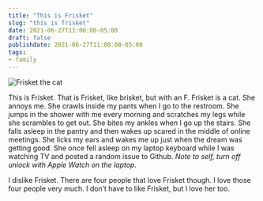 ```yaml
---
title: "This is Frisket"
slug: "this is frisket"
date: 2021-06-27T11:00:00-05:00
draft: false
publishdate: 2021-06-27T11:00:00-05:00
tags:
- family
---
```


![Frisket the cat](/img/frisket.jpg)

This is Frisket. That is Frisket, like brisket, but with an F. Frisket is a cat. She annoys me. She crawls inside my pants when I go to the restroom. She jumps in the shower with me every morning and scratches my legs while she scrambles to get out. She bites my ankles when I go up the stairs. She falls asleep in the pantry and then wakes up scared in the middle of online meetings. She licks my ears and wakes me up just when the dream was getting good. She once fell asleep on my laptop keyboard while I was watching TV and posted a random issue to Github. *Note to self, turn off unlock with Apple Watch on the laptop.* 

I dislike Frisket. There are four people that love Frisket though. I love those four people very much. I don’t have to like Frisket, but I love her too. <!--more-->
